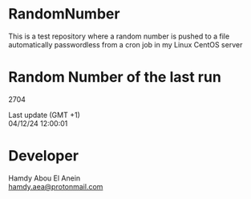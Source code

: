 # RandomNumber    
This is a test repository where a random number is pushed to a file automatically passwordless from a cron job in my Linux CentOS server    
# Random Number of the last run   
2704
      
Last update (GMT +1)    
04/12/24 12:00:01
# Developer    
Hamdy Abou El Anein   
hamdy.aea@protonmail.com
